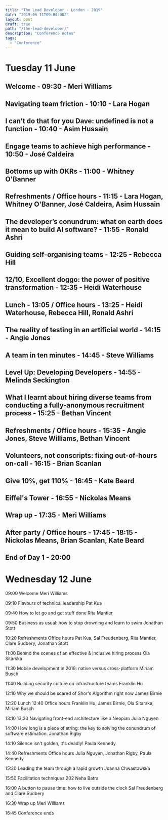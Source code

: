 ```yaml
---
title: "The Lead Developer - London - 2019"
date: "2019-06-11T09:00:00Z"
layout: post
draft: true
path: "/the-lead-developer/"
description: "Conference notes"
tags:
  - "Conference"
---
```


# Tuesday 11 June

## Welcome - 09:30 - Meri Williams

## Navigating team friction - 10:10 - Lara Hogan

## I can’t do that for you Dave: undefined is not a function - 10:40 - Asim Hussain

## Engage teams to achieve high performance - 10:50 - José Caldeira

## Bottoms up with OKRs - 11:00 - Whitney O'Banner

## Refreshments / Office hours - 11:15 - Lara Hogan, Whitney O'Banner, José Caldeira, Asim Hussain

## The developer’s conundrum: what on earth does it mean to build AI software? - 11:55 - Ronald Ashri

## Guiding self-organising teams - 12:25 - Rebecca Hill

## 12/10, Excellent doggo: the power of positive transformation - 12:35 - Heidi Waterhouse

## Lunch - 13:05 / Office hours - 13:25 - Heidi Waterhouse, Rebecca Hill, Ronald Ashri

## The reality of testing in an artificial world - 14:15 - Angie Jones

## A team in ten minutes - 14:45 - Steve Williams

## Level Up: Developing Developers - 14:55 - Melinda Seckington

## What I learnt about hiring diverse teams from conducting a fully-anonymous recruitment process - 15:25 - Bethan Vincent

## Refreshments / Office hours - 15:35 - Angie Jones, Steve Williams, Bethan Vincent

## Volunteers, not conscripts: fixing out-of-hours on-call - 16:15 - Brian Scanlan

## Give 10%, get 110% - 16:45 - Kate Beard

## Eiffel's Tower - 16:55 - Nickolas Means

## Wrap up - 17:35 - Meri Williams

## After party / Office hours - 17:45 - 18:15 - Nickolas Means, Brian Scanlan, Kate Beard

## End of Day 1 - 20:00

# Wednesday 12 June

09:00
Welcome
Meri Williams

09:10
Flavours of technical leadership
Pat Kua

09:40
How to let go and get stuff done
Rita Mantler

09:50
Business as usual: how to stop drowning and learn to swim
Jonathan Stott

10:20
Refreshments
Office hours
Pat Kua, Sal Freudenberg, Rita Mantler, Clare Sudbery, Jonathan Stott

11:00
Behind the scenes of an effective & inclusive hiring process
Ola Sitarska

11:30
Mobile development in 2019: native versus cross-platform
Miriam Busch

11:40
Building security culture on infrastructure teams
Franklin Hu

12:10
Why we should be scared of Shor's Algorithm right now
James Birnie

12:20
Lunch
12:40
Office hours
Franklin Hu, James Birnie, Ola Sitarska, Miriam Busch

13:10
13:30
Navigating front-end architecture like a Neopian
Julia Nguyen

14:00
How long is a piece of string: the key to solving the conundrum of software estimation.
Jonathan Rigby

14:10
Silence isn't golden, it's deadly!
Paula Kennedy

14:40
Refreshments
Office hours
Julia Nguyen, Jonathan Rigby, Paula Kennedy

15:20
Leading the team through a rapid growth
Joanna Chwastowska

15:50
Facilitation techniques 202
Neha Batra

16:00
A button to pause time: how to live outside the clock
Sal Freudenberg and Clare Sudbery

16:30
Wrap up
Meri Williams

16:45
Conference ends

